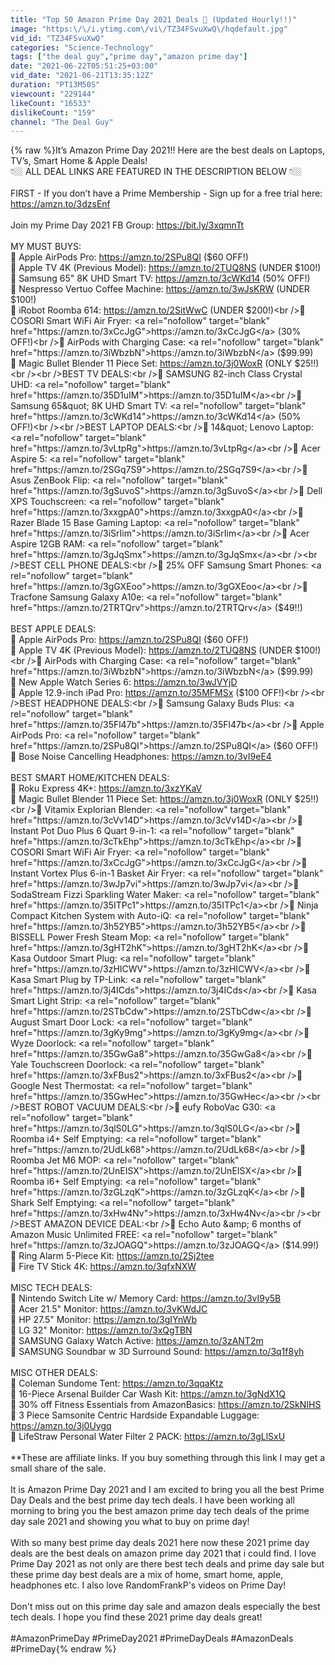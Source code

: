 ```yaml
---
title: "Top 50 Amazon Prime Day 2021 Deals 🤑 (Updated Hourly!!)"
image: "https:\/\/i.ytimg.com\/vi\/TZ34FSvuXwQ\/hqdefault.jpg"
vid_id: "TZ34FSvuXwQ"
categories: "Science-Technology"
tags: ["the deal guy","prime day","amazon prime day"]
date: "2021-06-22T05:51:25+03:00"
vid_date: "2021-06-21T13:35:12Z"
duration: "PT13M50S"
viewcount: "229144"
likeCount: "16533"
dislikeCount: "159"
channel: "The Deal Guy"
---
```

{% raw %}It’s Amazon Prime Day 2021!! Here are the best deals on Laptops, TV’s, Smart Home &amp; Apple Deals!<br />👇🏼 ALL DEAL LINKS ARE FEATURED IN THE DESCRIPTION BELOW 👇🏼<br /><br />FIRST - If you don’t have a Prime Membership - Sign up for a free trial here: <a rel="nofollow" target="blank" href="https://amzn.to/3dzsEnf">https://amzn.to/3dzsEnf</a><br /><br />Join my Prime Day 2021 FB Group: <a rel="nofollow" target="blank" href="https://bit.ly/3xqmnTt">https://bit.ly/3xqmnTt</a><br /><br />MY MUST BUYS:<br />🤑 Apple AirPods Pro: <a rel="nofollow" target="blank" href="https://amzn.to/2SPu8QI">https://amzn.to/2SPu8QI</a> ($60 OFF!)<br />🤑 Apple TV 4K (Previous Model): <a rel="nofollow" target="blank" href="https://amzn.to/2TUQ8NS">https://amzn.to/2TUQ8NS</a> (UNDER $100!)<br />🤑 Samsung 65&quot; 8K UHD Smart TV: <a rel="nofollow" target="blank" href="https://amzn.to/3cWKd14">https://amzn.to/3cWKd14</a> (50% OFF!)<br />🤑 Nespresso Vertuo Coffee Machine: <a rel="nofollow" target="blank" href="https://amzn.to/3wJsKRW">https://amzn.to/3wJsKRW</a> (UNDER $100!)<br />🤑 iRobot Roomba 614: <a rel="nofollow" target="blank" href="https://amzn.to/2SitWwC">https://amzn.to/2SitWwC</a> (UNDER $200!)<br />🤑 COSORI Smart WiFi Air Fryer: <a rel="nofollow" target="blank" href="https://amzn.to/3xCcJgG">https://amzn.to/3xCcJgG</a> (30% OFF!)<br />🤑 AirPods with Charging Case: <a rel="nofollow" target="blank" href="https://amzn.to/3iWbzbN">https://amzn.to/3iWbzbN</a> ($99.99)<br />🤑 Magic Bullet Blender 11 Piece Set: <a rel="nofollow" target="blank" href="https://amzn.to/3j0WoxR">https://amzn.to/3j0WoxR</a> (ONLY $25!!)<br /><br />BEST TV DEALS:<br />🤑 SAMSUNG 82-inch Class Crystal UHD: <a rel="nofollow" target="blank" href="https://amzn.to/35D1uIM">https://amzn.to/35D1uIM</a><br />🤑 Samsung 65&quot; 8K UHD Smart TV: <a rel="nofollow" target="blank" href="https://amzn.to/3cWKd14">https://amzn.to/3cWKd14</a> (50% OFF!)<br /><br />BEST LAPTOP DEALS:<br />🤑 14&quot; Lenovo Laptop: <a rel="nofollow" target="blank" href="https://amzn.to/3vLtpRg">https://amzn.to/3vLtpRg</a><br />🤑 Acer Aspire 5: <a rel="nofollow" target="blank" href="https://amzn.to/2SGq7S9">https://amzn.to/2SGq7S9</a><br />🤑 Asus ZenBook Flip: <a rel="nofollow" target="blank" href="https://amzn.to/3gSuvoS">https://amzn.to/3gSuvoS</a><br />🤑 Dell XPS Touchscreen: <a rel="nofollow" target="blank" href="https://amzn.to/3xxgpA0">https://amzn.to/3xxgpA0</a><br />🤑 Razer Blade 15 Base Gaming Laptop: <a rel="nofollow" target="blank" href="https://amzn.to/3iSrIim">https://amzn.to/3iSrIim</a><br />🤑 Acer Aspire 12GB RAM: <a rel="nofollow" target="blank" href="https://amzn.to/3gJqSmx">https://amzn.to/3gJqSmx</a><br /><br />BEST CELL PHONE DEALS:<br />🤑 25% OFF Samsung Smart Phones: <a rel="nofollow" target="blank" href="https://amzn.to/3gGXEoo">https://amzn.to/3gGXEoo</a><br />🤑 Tracfone Samsung Galaxy A10e: <a rel="nofollow" target="blank" href="https://amzn.to/2TRTQrv">https://amzn.to/2TRTQrv</a> ($49!!)<br /><br />BEST APPLE DEALS:<br />🤑 Apple AirPods Pro: <a rel="nofollow" target="blank" href="https://amzn.to/2SPu8QI">https://amzn.to/2SPu8QI</a> ($60 OFF!)<br />🤑 Apple TV 4K (Previous Model): <a rel="nofollow" target="blank" href="https://amzn.to/2TUQ8NS">https://amzn.to/2TUQ8NS</a> (UNDER $100!)<br />🤑 AirPods with Charging Case: <a rel="nofollow" target="blank" href="https://amzn.to/3iWbzbN">https://amzn.to/3iWbzbN</a> ($99.99)<br />🤑 New Apple Watch Series 6: <a rel="nofollow" target="blank" href="https://amzn.to/3wJVYjD">https://amzn.to/3wJVYjD</a><br />🤑 Apple 12.9-inch iPad Pro: <a rel="nofollow" target="blank" href="https://amzn.to/35MFMSx">https://amzn.to/35MFMSx</a> ($100 OFF!)<br /><br />BEST HEADPHONE DEALS:<br />🤑 Samsung Galaxy Buds Plus: <a rel="nofollow" target="blank" href="https://amzn.to/35Fl47b">https://amzn.to/35Fl47b</a><br />🤑  Apple AirPods Pro: <a rel="nofollow" target="blank" href="https://amzn.to/2SPu8QI">https://amzn.to/2SPu8QI</a> ($60 OFF!)<br />🤑  Bose Noise Cancelling Headphones: <a rel="nofollow" target="blank" href="https://amzn.to/3vI9eE4">https://amzn.to/3vI9eE4</a><br /><br />BEST SMART HOME/KITCHEN DEALS:<br />🤑 Roku Express 4K+: <a rel="nofollow" target="blank" href="https://amzn.to/3xzYKaV">https://amzn.to/3xzYKaV</a><br />🤑 Magic Bullet Blender 11 Piece Set: <a rel="nofollow" target="blank" href="https://amzn.to/3j0WoxR">https://amzn.to/3j0WoxR</a> (ONLY $25!!)<br />🤑 Vitamix Explorian Blender: <a rel="nofollow" target="blank" href="https://amzn.to/3cVv14D">https://amzn.to/3cVv14D</a><br />🤑 Instant Pot Duo Plus 6 Quart 9-in-1: <a rel="nofollow" target="blank" href="https://amzn.to/3cTkEhp">https://amzn.to/3cTkEhp</a><br />🤑 COSORI Smart WiFi Air Fryer: <a rel="nofollow" target="blank" href="https://amzn.to/3xCcJgG">https://amzn.to/3xCcJgG</a><br />🤑 Instant Vortex Plus 6-in-1 Basket Air Fryer: <a rel="nofollow" target="blank" href="https://amzn.to/3wJp7vi">https://amzn.to/3wJp7vi</a><br />🤑 SodaStream Fizzi Sparkling Water Maker: <a rel="nofollow" target="blank" href="https://amzn.to/35ITPc1">https://amzn.to/35ITPc1</a><br />🤑 Ninja Compact Kitchen System with Auto-iQ: <a rel="nofollow" target="blank" href="https://amzn.to/3h52YB5">https://amzn.to/3h52YB5</a><br />🤑 BISSELL Power Fresh Steam Mop: <a rel="nofollow" target="blank" href="https://amzn.to/3gHT2hK">https://amzn.to/3gHT2hK</a><br />🤑 Kasa Outdoor Smart Plug: <a rel="nofollow" target="blank" href="https://amzn.to/3zHICWV">https://amzn.to/3zHICWV</a><br />🤑 Kasa Smart Plug by TP-Link: <a rel="nofollow" target="blank" href="https://amzn.to/3j4ICds">https://amzn.to/3j4ICds</a><br />🤑 Kasa Smart Light Strip: <a rel="nofollow" target="blank" href="https://amzn.to/2STbCdw">https://amzn.to/2STbCdw</a><br />🤑 August Smart Door Lock: <a rel="nofollow" target="blank" href="https://amzn.to/3gKy9mg">https://amzn.to/3gKy9mg</a><br />🤑 Wyze Doorlock: <a rel="nofollow" target="blank" href="https://amzn.to/35GwGa8">https://amzn.to/35GwGa8</a><br />🤑 Yale Touchscreen Doorlock: <a rel="nofollow" target="blank" href="https://amzn.to/3xFBus2">https://amzn.to/3xFBus2</a><br />🤑 Google Nest Thermostat: <a rel="nofollow" target="blank" href="https://amzn.to/35GwHec">https://amzn.to/35GwHec</a><br /><br />BEST ROBOT VACUUM DEALS:<br />🤑 eufy RoboVac G30: <a rel="nofollow" target="blank" href="https://amzn.to/3qlS0LG">https://amzn.to/3qlS0LG</a><br />🤑 Roomba i4+ Self Emptying: <a rel="nofollow" target="blank" href="https://amzn.to/2UdLk68">https://amzn.to/2UdLk68</a><br />🤑 Roomba Jet M6 MOP: <a rel="nofollow" target="blank" href="https://amzn.to/2UnEISX">https://amzn.to/2UnEISX</a><br />🤑 Roomba i6+ Self Emptying: <a rel="nofollow" target="blank" href="https://amzn.to/3zGLzqK">https://amzn.to/3zGLzqK</a><br />🤑 Shark Self Emptying: <a rel="nofollow" target="blank" href="https://amzn.to/3xHw4Nv">https://amzn.to/3xHw4Nv</a><br /><br />BEST AMAZON DEVICE DEAL:<br />🤑 Echo Auto &amp; 6 months of Amazon Music Unlimited FREE: <a rel="nofollow" target="blank" href="https://amzn.to/3zJOAGQ">https://amzn.to/3zJOAGQ</a> ($14.99!)<br />🤑 Ring Alarm 5-Piece Kit: <a rel="nofollow" target="blank" href="https://amzn.to/2Sj2tee">https://amzn.to/2Sj2tee</a><br />🤑 Fire TV Stick 4K: <a rel="nofollow" target="blank" href="https://amzn.to/3qfxNXW">https://amzn.to/3qfxNXW</a><br /><br />MISC TECH DEALS:<br />🤑 Nintendo Switch Lite w/ Memory Card: <a rel="nofollow" target="blank" href="https://amzn.to/3vI9y5B">https://amzn.to/3vI9y5B</a><br />🤑 Acer 21.5&quot; Monitor: <a rel="nofollow" target="blank" href="https://amzn.to/3vKWdJC">https://amzn.to/3vKWdJC</a><br />🤑 HP 27.5&quot; Monitor: <a rel="nofollow" target="blank" href="https://amzn.to/3gIYnWb">https://amzn.to/3gIYnWb</a><br />🤑 LG 32&quot; Monitor: <a rel="nofollow" target="blank" href="https://amzn.to/3xQgTBN">https://amzn.to/3xQgTBN</a><br />🤑 SAMSUNG Galaxy Watch Active: <a rel="nofollow" target="blank" href="https://amzn.to/3zANT2m">https://amzn.to/3zANT2m</a><br />🤑 SAMSUNG Soundbar w 3D Surround Sound: <a rel="nofollow" target="blank" href="https://amzn.to/3q1f8yh">https://amzn.to/3q1f8yh</a><br /><br />MISC OTHER DEALS:<br />🤑 Coleman Sundome Tent: <a rel="nofollow" target="blank" href="https://amzn.to/3qqaKtz">https://amzn.to/3qqaKtz</a><br />🤑 16-Piece Arsenal Builder Car Wash Kit: <a rel="nofollow" target="blank" href="https://amzn.to/3gNdX1Q">https://amzn.to/3gNdX1Q</a><br />🤑 30% off Fitness Essentials from AmazonBasics: <a rel="nofollow" target="blank" href="https://amzn.to/2SkNIHS">https://amzn.to/2SkNIHS</a><br />🤑 3 Piece Samsonite Centric Hardside Expandable Luggage: <a rel="nofollow" target="blank" href="https://amzn.to/3j0Uygq">https://amzn.to/3j0Uygq</a><br />🤑 LifeStraw Personal Water Filter 2 PACK: <a rel="nofollow" target="blank" href="https://amzn.to/3gLlSxU">https://amzn.to/3gLlSxU</a><br /><br />**These are affiliate links. If you buy something through this link I may get a small share of the sale. <br /><br />It is Amazon Prime Day 2021 and I am excited to bring you all the best Prime Day Deals and the best prime day tech deals. I have been working all morning to bring you the best amazon prime day tech deals of the prime day sale 2021 and showing you what to buy on prime day!<br /><br />With so many best prime day deals 2021 here now these 2021 prime day deals are the best deals on amazon prime day 2021 that i could find. I love Prime Day 2021 as not only are there best tech deals and prime day sale but these prime day best deals are a mix of home, smart home, apple, headphones etc. I also love RandomFrankP's videos on Prime Day!<br /><br />Don't miss out on this prime day sale and amazon deals especially the best tech deals. I hope you find these 2021 prime day deals great!<br /><br />#AmazonPrimeDay #PrimeDay2021 #PrimeDayDeals  #AmazonDeals #PrimeDay{% endraw %}
